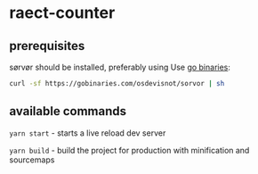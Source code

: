 # raect-counter

## prerequisites

sørvør should be installed, preferably using Use [go binaries](https://gobinaries.com/):

```bash
curl -sf https://gobinaries.com/osdevisnot/sorvor | sh
```

## available commands

`yarn start` - starts a live reload dev server

`yarn build` - build the project for production with minification and sourcemaps
